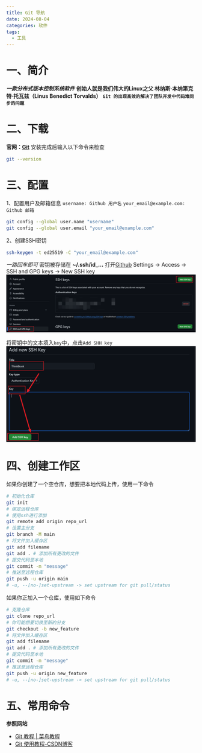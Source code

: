 ```yaml
---
title: Git 导航
date: 2024-08-04
categories: 软件
tags:
  - 工具
---
```

# 一、简介
 ***一款分布式版本控制系统软件***
**创始人就是我们伟大的Linux之父 林纳斯·本纳第克特·托瓦兹（Linus Benedict Torvalds）**
**`Git 的出现高效的解决了团队开发中代码难同步的问题`**

# 二、下载

**官网：[Git](https://git-scm.com/)**
安装完成后输入以下命令来检查
```bash
git --version
```

# 三、配置

1、配置用户及邮箱信息
`username: Github 用户名`
`your_email@example.com: Github 邮箱`
```bash
git config --global user.name "username"
git config --global user.email "your_email@example.com"
```

2、创建SSH密钥
```bash
ssh-keygen -t ed25519 -C "your_email@example.com"
```
*一路回车即可*  密钥被存储在 **~/.ssh/id_...**
打开[Github](https://github.com)  Settings -> Access -> SSH and GPG keys -> New SSH key
![](img/note/app/git/git-01.png)

将密钥中的文本填入`key`中，点击`Add SHH key`
![](img/note/app/git/git-02.png)
# 四、创建工作区

如果你创建了一个空仓库，想要把本地代码上传，使用一下命令
```bash
# 初始化仓库
git init
# 绑定远程仓库
# 使用ssh进行添加
git remote add origin repo_url
# 设置主分支
git branch -M main
# 将文件加入缓存区
git add filename
git add . # 添加所有更改的文件
# 提交代码至本地
git commit -m "message"
# 推送至远程仓库
git push -u origin main
# -u, --[no-]set-upstream -> set upstream for git pull/status
```

如果你正加入一个仓库，使用如下命令
```bash
# 克隆仓库
git clone repo_url
# 你可能想要切换至新的分支
git checkout -b new_feature
# 将文件加入缓存区
git add filename
git add . # 添加所有更改的文件
# 提交代码至本地
git commit -m "message"
# 推送至远程仓库
git push -u origin new_feature
# -u, --[no-]set-upstream -> set upstream for git pull/status
```

# 五、常用命令

**参照网站**
* [Git 教程 | 菜鸟教程](https://www.runoob.com/git/git-tutorial.html)
* [Git 使用教程-CSDN博客](https://blog.csdn.net/qq_16027093/article/details/130503317)
